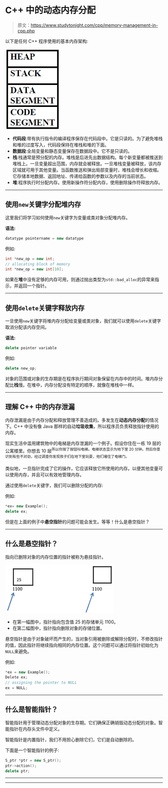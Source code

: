 # C++ 中的动态内存分配

> 原文：<https://www.studytonight.com/cpp/memory-management-in-cpp.php>

以下是任何 C++ 程序使用的基本内存架构:

![Memory Management in C++](img/2bec8eaccafb0f3667e9064f3eac0e9b.png)

*   **代码段**:带有执行指令的编译程序保存在代码段中。它是只读的。为了避免堆栈和堆的过度写入，代码段保持在堆栈和堆的下面。
*   **数据段**:全局变量和静态变量保存在数据段中。它不是只读的。
*   **栈**:栈通常是预分配的内存。堆栈是后进先出数据结构。每个新变量都被推送到堆栈上。一旦变量超出范围，内存就会被释放。一旦堆栈变量被释放，该内存区域就可用于其他变量。当函数推送和弹出局部变量时，堆栈会增长和收缩。它存储本地数据、返回地址、传递给函数的参数以及内存的当前状态。
*   **堆**:程序执行时分配内存。使用新操作符分配内存，使用删除操作符释放内存。

* * *

## 使用`new`关键字分配堆内存

这里我们将学习如何使用`new`关键字为变量或类对象分配堆内存。

**语法:**

```cpp
datatype pointername = new datatype
```

例如:

```cpp
int *new_op = new int;
// allocating block of memory
int *new_op = new int[10];
```

如果在**堆**中没有足够的内存可用，则通过抛出类型为`std::bad_alloc`的异常来指示，并返回一个指针。

* * *

## 使用`delete`关键字释放内存

一旦使用`new`关键字将堆内存分配给变量或类对象，我们就可以使用`delete`关键字取消分配该内存空间。

**语法:**

```cpp
delete pointer variable
```

例如:

```cpp
delete new_op;
```

对象的范围或对象的生存期是在程序执行期间对象保留在内存中的时间。堆内存分配比**栈**慢。在堆中，内存分配没有特定的顺序，就像在堆栈中一样。

* * *

## 理解 C++ 中的内存泄漏

内存泄漏是由于内存分配和释放管理不善造成的。多发生在**动态内存分配**的情况下。C++ 中没有像 Java 那样的自动**垃圾收集**，所以程序员负责释放指针使用的内存。

现实生活中滥用建筑物中的电梯是内存泄漏的一个例子。假设你住在一栋 19 层的公寓楼里。你想去 10 层<sup>所以你按了按钮叫电梯。电梯状态显示为地下室 20 分钟。然后你意识到有些不对劲，经过调查你发现孩子们在地下室玩耍，他们堵住了电梯门。</sup>

类似地，一旦指针完成了它的操作，它应该释放它所使用的内存。以便其他变量可以使用内存，并且可以有效地管理内存。

通过使用`delete`关键字，我们可以删除分配的内存:

例如:

```cpp
*ex= new Example();
delete ex;
```

但是在上面的例子中**悬空指针**的问题可能会发生。等等！什么是悬空指针？

* * *

## 什么是悬空指针？

指向已删除对象的内存位置的指针被称为悬挂指针。

![Memory Management](img/1ab06e9819eaf0903e290d006bd77821.png)

*   在第一幅图中，指针指向包含值 25 的存储单元 1100。
*   在第二幅图中，指针指向删除对象的存储位置。

悬空指针是由于对象破坏而产生的，当对象引用被删除或解除分配时，不修改指针的值，因此指针将继续指向相同的内存位置。这个问题可以通过将指针初始化为`NULL`来避免。

例如:

```cpp
*ex = new Example();
Delete ex;
// assigning the pointer to NULL
ex = NULL;
```

* * *

## 什么是智能指针？

智能指针用于管理动态分配对象的生存期。它们确保正确销毁动态分配的对象。智能指针在内存头文件中定义。

智能指针是内置指针，我们不用担心删除它们，它们是自动删除的。

下面是一个智能指针的例子:

```cpp
S_ptr *ptr = new S_ptr();
ptr->action();
delete ptr;
```

* * *

* * *